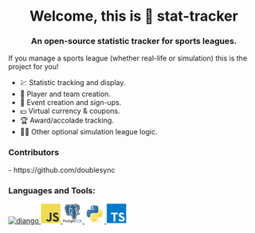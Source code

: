 <h1 align="center">Welcome, this is 👋 stat-tracker</h1>
<h3 align="center">An open-source statistic tracker for sports leagues.</h3>
<p>If you manage a sports league (whether real-life or simulation) this is the project for you!</p>

- 💹 Statistic tracking and display.
- 👶 Player and team creation.
- 🥳 Event creation and sign-ups.
- 💵 Virtual currency & coupons.
- 🏆 Award/accolade tracking.
- 👨‍🔬 Other optional simulation league logic.

<h3 align="left">Contributors</h3>
<p align="left">
  - https://github.com/doublesync
</p>

<h3 align="left">Languages and Tools:</h3>
<p align="left"> <a href="https://www.djangoproject.com/" target="_blank" rel="noreferrer"> <img src="https://cdn.worldvectorlogo.com/logos/django.svg" alt="django" width="40" height="40"/> </a> <a href="https://developer.mozilla.org/en-US/docs/Web/JavaScript" target="_blank" rel="noreferrer"> <img src="https://raw.githubusercontent.com/devicons/devicon/master/icons/javascript/javascript-original.svg" alt="javascript" width="40" height="40"/> </a> <a href="https://www.postgresql.org" target="_blank" rel="noreferrer"> <img src="https://raw.githubusercontent.com/devicons/devicon/master/icons/postgresql/postgresql-original-wordmark.svg" alt="postgresql" width="40" height="40"/> </a> <a href="https://www.python.org" target="_blank" rel="noreferrer"> <img src="https://raw.githubusercontent.com/devicons/devicon/master/icons/python/python-original.svg" alt="python" width="40" height="40"/> </a> <a href="https://www.typescriptlang.org/" target="_blank" rel="noreferrer"> <img src="https://raw.githubusercontent.com/devicons/devicon/master/icons/typescript/typescript-original.svg" alt="typescript" width="40" height="40"/> </a> </p>
